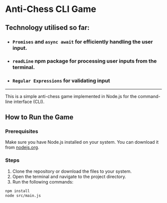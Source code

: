 # Anti-Chess CLI Game

## Technology utilised so far:
- ### `Promises` and `async await` for efficiently handling the user input.
- ### `readLine` npm package for processing user inputs from the terminal.
- ### `Regular Expressions` for validating input

---
This is a simple anti-chess game implemented in Node.js for the command-line interface (CLI).

## How to Run the Game

### Prerequisites

Make sure you have Node.js installed on your system. You can download it from [nodejs.org](https://nodejs.org/).

### Steps

1. Clone the repository or download the files to your system.
2. Open the terminal and navigate to the project directory.
3. Run the following commands:

```bash
npm install
node src/main.js
```
